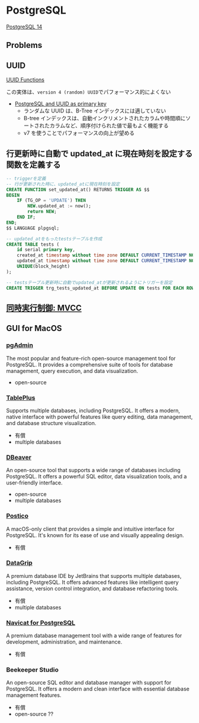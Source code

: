 # PostgreSQL

[PostgreSQL 14](https://www.postgresql.jp/document/14/html/index.html)

## Problems

## UUID

[UUID Functions](https://www.postgresql.org/docs/current/functions-uuid.html)

この実体は、`version 4 (random) UUID`でパフォーマンス的によくない

- [PostgreSQL and UUID as primary key](https://maciejwalkowiak.com/blog/postgres-uuid-primary-key/)
  - ランダムな UUID は、B-Tree インデックスには適していない
  - B-tree インデックスは、自動インクリメントされたカラムや時間順にソートされたカラムなど、順序付けられた値で最もよく機能する
  - v7 を使うことでパフォーマンスの向上が望める

## 行更新時に自動で updated_at に現在時刻を設定する関数を定義する

```sql
-- triggerを定義
-- 行が更新された時に、updated_atに現在時刻を設定
CREATE FUNCTION set_updated_at() RETURNS TRIGGER AS $$
BEGIN
    IF (TG_OP = 'UPDATE') THEN
        NEW.updated_at := now();
        return NEW;
    END IF;
END;
$$ LANGUAGE plpgsql;

-- updated_atをもったtestsテーブルを作成
CREATE TABLE tests (
    id serial primary key,
    created_at timestamp without time zone DEFAULT CURRENT_TIMESTAMP NOT NULL,
    updated_at timestamp without time zone DEFAULT CURRENT_TIMESTAMP NOT NULL,
    UNIQUE(block_height)
);

-- testsテーブル更新時に自動でupdated_atが更新されるようにトリガーを設定
CREATE TRIGGER trg_tests_updated_at BEFORE UPDATE ON tests FOR EACH ROW EXECUTE PROCEDURE set_updated_at();
```

## [同時実行制御: MVCC](https://www.postgresql.jp/document/14/html/mvcc.html)

## GUI for MacOS

### [pgAdmin](https://www.pgadmin.org/)

The most popular and feature-rich open-source management tool for PostgreSQL. It provides a comprehensive suite of tools for database management, query execution, and data visualization.

- open-source

### [TablePlus](https://tableplus.com/)

Supports multiple databases, including PostgreSQL. It offers a modern, native interface with powerful features like query editing, data management, and database structure visualization.

- 有償
- multiple databases

### [DBeaver](https://dbeaver.io/)

An open-source tool that supports a wide range of databases including PostgreSQL. It offers a powerful SQL editor, data visualization tools, and a user-friendly interface.

- open-source
- multiple databases

### [Postico](https://eggerapps.at/postico2/)

A macOS-only client that provides a simple and intuitive interface for PostgreSQL. It's known for its ease of use and visually appealing design.

- 有償

### [DataGrip](https://www.jetbrains.com/datagrip/)

A premium database IDE by JetBrains that supports multiple databases, including PostgreSQL. It offers advanced features like intelligent query assistance, version control integration, and database refactoring tools.

- 有償
- multiple databases

### [Navicat for PostgreSQL](https://www.navicat.com/en/products/navicat-for-postgresql)

A premium database management tool with a wide range of features for development, administration, and maintenance.

- 有償

### Beekeeper Studio

An open-source SQL editor and database manager with support for PostgreSQL. It offers a modern and clean interface with essential database management features.

- 有償
- open-source ??
